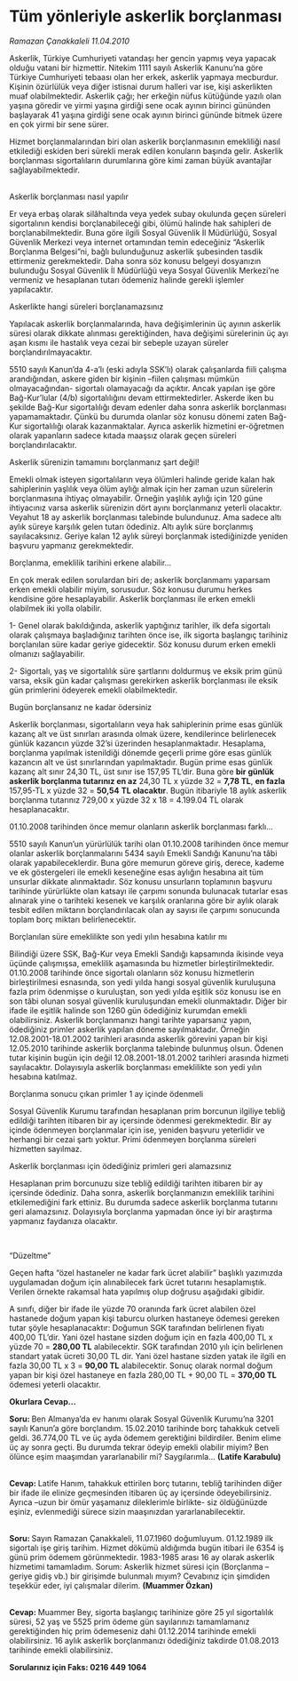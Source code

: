 # Tüm yönleriyle askerlik borçlanması

*Ramazan Çanakkaleli 11.04.2010*

<div class="yazi"><p>Askerlik, Türkiye Cumhuriyeti vatandaşı her gencin yapmış veya yapacak olduğu vatani bir hizmettir. Nitekim 1111 sayılı Askerlik Kanunu’na göre Türkiye Cumhuriyeti tebaası olan her erkek, askerlik yapmaya mecburdur. Kişinin özürlülük veya diğer istisnai durum halleri var ise, kişi askerlikten muaf olabilmektedir. Askerlik çağı; her erkeğin nüfus kütüğünde yazılı olan yaşına göredir ve yirmi yaşına girdiği sene ocak ayının birinci gününden başlayarak 41 yaşına girdiği sene ocak ayının birinci gününde bitmek üzere en çok yirmi bir sene sürer. </p>
<p>Hizmet borçlanmalarından biri olan askerlik borçlanmasının emekliliği nasıl etkilediği eskiden beri sürekli merak edilen konuların başında gelir. Askerlik borçlanması sigortalıların durumlarına göre kimi zaman büyük avantajlar sağlayabilmektedir. </p>
<br/>Askerlik borçlanması nasıl yapılır

<p>Er veya erbaş olarak silâhaltında veya yedek subay okulunda geçen süreleri sigortalının kendisi borçlanabileceği gibi, ölümü halinde hak sahipleri de borçlanabilmektedir. Buna göre ilgili Sosyal Güvenlik İl Müdürlüğü, Sosyal Güvenlik Merkezi veya internet ortamından temin edeceğiniz “Askerlik Borçlanma Belgesi”ni, bağlı bulunduğunuz askerlik şubesinden tasdik ettirmeniz gerekmektedir. Daha sonra söz konusu belgeyi dosyanızın bulunduğu Sosyal Güvenlik İl Müdürlüğü veya Sosyal Güvenlik Merkezi’ne vermeniz ve hesaplanan tutarı ödemeniz halinde gerekli işlemler yapılacaktır.</p>


Askerlikte hangi süreleri borçlanamazsınız

<p>Yapılacak askerlik borçlanmalarında, hava değişimlerinin üç ayının askerlik süresi olarak dikkate alınması gerektiğinden, hava değişimi sürelerinin üç ayı aşan kısmı ile hastalık veya cezai bir sebeple uzayan süreler borçlandırılmayacaktır. </p>
<p>5510 sayılı Kanun’da 4-a’lı (eski adıyla SSK’lı) olarak çalışanlarda fiili çalışma arandığından, askere giden bir kişinin –fiilen çalışması mümkün olmayacağından- sigortalı olamayacağı da açıktır. Ancak yapılan işe göre Bağ-Kur’lular (4/b) sigortalılığını devam ettirmektedirler. Askerde iken bu şekilde Bağ-Kur sigortalılığı devam edenler daha sonra askerlik borçlanması yapamamaktadır. Çünkü bu durumda olanlar söz konusu dönemi zaten Bağ-Kur sigortalılığı olarak kazanmaktalar. Ayrıca askerlik hizmetini er-öğretmen olarak yapanların sadece kıtada maaşsız olarak geçen süreleri borçlandırılacaktır.</p>


Askerlik sürenizin tamamını borçlanmanız şart değil!

<p>Emekli olmak isteyen sigortalıların veya ölümleri halinde geride kalan hak sahiplerinin yaşlılık veya ölüm aylığı almak için her zaman uzun sürelerin borçlanmasına ihtiyaç olmayabilir. Örneğin yaşlılık aylığı için 120 güne ihtiyacınız varsa askerlik sürenizin dört ayını borçlanmanız yeterli olacaktır. Veyahut 18 ay askerlik borçlanması talebinde bulundunuz. Ama sadece altı aylık süreye karşılık gelen tutarı ödediniz. Altı aylık süre borçlanmış sayılacaksınız. Geriye kalan 12 aylık süreyi borçlanmak istediğinizde yeniden başvuru yapmanız gerekmektedir.</p>


Borçlanma, emeklilik tarihini erkene alabilir...
<p>En çok merak edilen sorulardan biri de; askerlik borçlanmamı yaparsam erken emekli olabilir miyim, sorusudur. Söz konusu durumu herkes kendisine göre hesaplayabilir. Askerlik borçlanması ile erken emekli olabilmek iki yolla olabilir. </p>
<p>1- Genel olarak bakıldığında, askerlik yaptığınız tarihler, ilk defa sigortalı olarak çalışmaya başladığınız tarihten önce ise, ilk sigorta başlangıç tarihiniz borçlanılan süre kadar geriye gidecektir. Söz konusu durum erken emekli olmanızı sağlayabilir. </p>
<p>2- Sigortalı, yaş ve sigortalılık süre şartlarını doldurmuş ve eksik prim günü varsa, eksik gün kadar çalışması gerekirken askerlik borçlanması ile eksik gün primlerini ödeyerek emekli olabilmektedir.</p>


Bugün borçlansanız ne kadar ödersiniz

<p>Askerlik borçlanması, sigortalıların veya hak sahiplerinin prime esas günlük kazanç alt ve üst sınırları arasında olmak üzere, kendilerince belirlenecek günlük kazancın yüzde 32’si üzerinden hesaplanmaktadır. Hesaplama, borçlanma yapılmak istenildiği dönemde geçerli prime göre esas günlük kazancın alt ve üst sınırlarından yapılmaktadır. Bugün prime esas günlük kazanç alt sınır 24,30 TL, üst sınır ise 157,95 TL’dir. Buna göre <b>bir günlük askerlik borçlanma tutarınız en az</b> 24,30 TL x yüzde 32 = <b>7,78 TL</b>, <b>en fazla</b> 157,95-TL x yüzde 32 = <b>50,54</b> <b>TL olacaktır</b>. Bugün itibariyle 18 aylık askerlik borçlanma tutarınız 729,00 x yüzde 32 x 18 = 4.199.04 TL olarak hesaplanacaktır.</p>


01.10.2008 tarihinden önce memur olanların askerlik borçlanması farklı...

<p>5510 sayılı Kanun’un yürürlülük tarihi olan 01.10.2008 tarihinden önce memur olanlar askerlik borçlanmalarını 5434 sayılı Emekli Sandığı Kanunu’na tâbi olarak yapabileceklerdir. Buna göre memurun göreve giriş, derece, kademe ve ek göstergeleri ile emekli keseneğine esas aylığın hesabına ait tüm unsurlar dikkate alınmaktadır. Söz konusu unsurların toplamının başvuru tarihinde yürürlükte olan katsayı ile çarpımı sonunda bulunacak tutarlar esas alınarak yine o tarihteki kesenek ve karşılık oranlarına göre bir aylık olarak tesbit edilen miktarın borçlandırılacak olan ay sayısı ile çarpımı sonucunda toplam borç miktarı belirlenecektir.</p>


Borçlanılan süre emeklilikte son yedi yılın hesabına katılır mı

<p>Bilindiği üzere SSK, Bağ-Kur veya Emekli Sandığı kapsamında ikisinde veya üçünde çalışmışsa, emeklilik aşamasında bu hizmetler birleştirilmektedir. 01.10.2008 tarihinde önce sigortalı olanların söz konusu hizmetlerin birleştirilmesi esnasında, son yedi yılda hangi sosyal güvenlik kuruluşuna fazla prim ödenmişse o kuruluştan, son yedi yılda eşitlik söz konusu ise en son tâbi olunan sosyal güvenlik kuruluşundan emekli olunmaktadır. Diğer bir ifade ile eşitlik halinde son 1260 gün ödediğiniz kurumdan emekli olabilirsiniz. Askerlik borçlanmanızı hangi tarihte yaparsanız yapın, ödediğiniz primler askerlik yapılan döneme sayılmaktadır. Örneğin 12.08.2001-18.01.2002 tarihleri arasında askerlik görevini yapan bir kişi 12.05.2010 tarihinde askerlik borçlanma talebinde bulunmuş olsun. Ödenen tutar kişinin bugün için değil 12.08.2001-18.01.2002 tarihleri arasında hizmeti sayılacaktır. Dolayısıyla askerlik borçlanması emeklilikte son yedi yılın hesabına katılmaz.</p>


Borçlanma sonucu çıkan primler 1 ay içinde ödenmeli

<p>Sosyal Güvenlik Kurumu tarafından hesaplanan prim borcunun ilgiliye tebliğ edildiği tarihten itibaren bir ay içersinde ödenmesi gerekmektedir. Bir ay içinde ödenmeyen borçlanmalar için ise, yeniden başvuru yeterlidir ve herhangi bir cezai şartı yoktur. Primi ödenmeyen borçlanma süreleri hizmetten sayılmaz.</p>


Askerlik borçlanması için ödediğiniz primleri geri alamazsınız

<p>Hesaplanan prim borcunuzu size tebliğ edildiği tarihten itibaren bir ay içersinde ödediniz. Daha sonra, askerlik borçlanmanızın emeklilik tarihini etkilemediğini fark ettiniz. Bu durumda sadece askerlik borçlanma tutarını geri alamazsınız. Dolayısıyla borçlanma yapmadan önce iyi bir araştırma yapmanız faydanıza olacaktır.</p>
<p><b> </b></p>

“Düzeltme” 

<p>Geçen hafta “özel hastaneler ne kadar fark ücret alabilir” başlıklı yazımızda uygulamadan doğum için alınabilecek fark ücret tutarını hesaplamıştık. Verilen örnekte rakamsal hata yapılmış olup doğrusu aşağıdaki gibidir.</p>
<p>A sınıfı, diğer bir ifade ile yüzde 70 oranında fark ücret alabilen özel hastanede doğum yapan kişi taburcu olurken hastaneye ödemesi gereken tutar şöyle hesaplanacaktır: Doğumun SGK tarafından belirlenen fiyatı 400,00 TL’dir. Yani özel hastane sizden doğum için en fazla 400,00 TL x yüzde 70 = <b>280,00 TL</b> alabilecektir. SGK tarafından 2010 yılı için belirlenen standart yatak ücreti 30,00 TL dir. Yani özel hastane sizden yatak ile ilgili en fazla 30,00 TL x 3 = <b>90,00 TL</b> alabilecektir. Sonuç olarak normal doğum yapan bir kişi özel hastaneye en fazla 280,00 TL + 90,00 TL = <b>370,00 TL</b> ödemesi yeterli olacaktır. </p>
<p><b>Okurlara Cevap...</b></p>
<p><b>Soru: </b>Ben Almanya’da ev hanımı olarak Sosyal Güvenlik Kurumu’na 3201 sayılı Kanun’a göre borçlandım. 15.02.2010 tarihinde borç tahakkuk cetveli geldi. 36.774,00 TL ve üç ayda ödemem gerektiğini bildirdiler. Benim elime üç ay sonra geçti. Bu durumda tekrar ödeyip emekli olabilir miyim? Ben ölünce eşim maaşımdan yararlanabilir mi? Saygılarımla... <b>(Latife Karabulu)</b></p>
<p><b><br/>Cevap: </b>Latife Hanım, tahakkuk ettirilen borç tutarını, tebliğ tarihinden diğer bir ifade ile elinize geçmesinden itibaren üç ay içersinde ödeyebilirsiniz. Ayrıca –uzun bir ömür yaşamanız dileklerimle birlikte- siz öldüğünüzde eşiniz, evlenmediği sürece sizin maaşınızdan yararlanabilecektir.</p>
<p><b><br/>Soru: </b>Sayın Ramazan Çanakkaleli, 11.07.1960 doğumluyum. 01.12.1989 ilk sigortalı işe giriş tarihim. Hizmet dökümü aldığımda bugün itibari ile 6354 iş günü prim ödemem görünmektedir. 1983-1985 arası 16 ay olarak askerlik hizmetimi tamamladım. Sorum: Askerlik hizmet süresi için (Borçlanma –geriye gidiş vb.) bir girişimde bulunmalı mıyım? Cevabınız için şimdiden teşekkür eder, iyi çalışmalar dilerim. <b>(Muammer Özkan)</b></p>
<p><b><br/>Cevap: </b>Muammer Bey, sigorta başlangıç tarihinize göre 25 yıl sigortalılık süresi, 52 yaş ve 5525 prim ödeme gün sayılarınızı tamamlamanız gerektiğinden hiç prim ödemeseniz dahi 01.12.2014 tarihinde emekli olabilirsiniz. 16 aylık askerlik borçlanmanızı ödediğiniz takdirde 01.08.2013 tarihinde emekli olabilirsiniz. </p>
<p><b>Sorularınız için Faks: 0216 449 1064</b></p></div>
